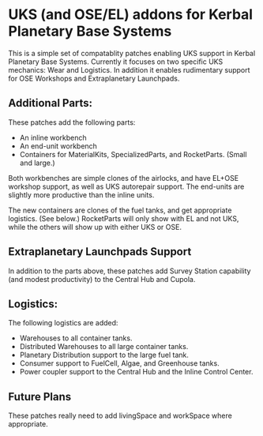 # UKS (and OSE/EL) addons for Kerbal Planetary Base Systems

This is a simple set of compatablity patches enabling UKS support in Kerbal Planetary Base Systems.  Currently it focuses on two specific UKS mechanics: Wear and Logistics.  In addition it enables rudimentary support for OSE Workshops and Extraplanetary Launchpads.

## Additional Parts:

These patches add the following parts:

- An inline workbench
- An end-unit workbench
- Containers for MaterialKits, SpecializedParts, and RocketParts.  (Small and large.)

Both workbenches are simple clones of the airlocks, and have EL+OSE workshop support, as well as UKS autorepair support.  The end-units are slightly more productive than the inline units.

The new containers are clones of the fuel tanks, and get appropriate logistics.  (See below.)  RocketParts will only show with EL and not UKS, while the others will show up with either UKS or OSE.

## Extraplanetary Launchpads Support

In addition to the parts above, these patches add Survey Station capability (and modest productivity) to the Central Hub and Cupola.

## Logistics:

The following logistics are added:

- Warehouses to all container tanks.
- Distributed Warehouses to all large container tanks.
- Planetary Distribution support to the large fuel tank.
- Consumer support to FuelCell, Algae, and Greenhouse tanks.
- Power coupler support to the Central Hub and the Inline Control Center.

## Future Plans

These patches really need to add livingSpace and workSpace where appropriate.
